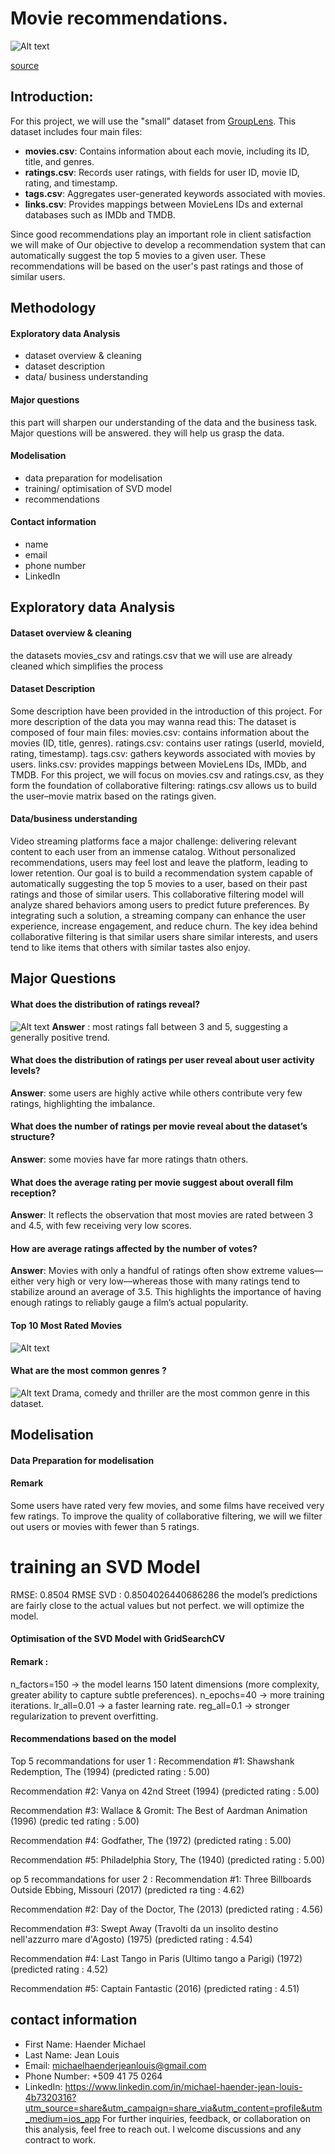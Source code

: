 # Movie recommendations.
![Alt text]()

[source](https://sl.bing.net/hH3Fwm1f5I4)
## Introduction:
For this project, we will use the "small" dataset from [GroupLens](https://grouplens.org/datasets/movielens/latest/). This dataset includes four main files:

- **movies.csv**: Contains information about each movie, including its ID, title, and genres.  
- **ratings.csv**: Records user ratings, with fields for user ID, movie ID, rating, and timestamp.  
- **tags.csv**: Aggregates user-generated keywords associated with movies.  
- **links.csv**: Provides mappings between MovieLens IDs and external databases such as IMDb and TMDB.

Since good recommendations play an important role in client satisfaction we will make of Our objective to develop a recommendation system that can automatically suggest the top 5 movies to a given user. These recommendations will be based on the user's past ratings and those of similar users.
 ## Methodology
 #### **Exploratory data Analysis**
 - dataset overview & cleaning
 - dataset description
 - data/ business understanding
 #### **Major questions**
 this part will sharpen our understanding of the data and the business task.
 Major questions will be answered.
 they will help us grasp the data.

#### **Modelisation**
- data preparation for modelisation
- training/ optimisation of SVD model
- recommendations 
#### **Contact information**
- name
- email
- phone number
- LinkedIn
##  Exploratory data Analysis
#### **Dataset overview & cleaning**
the datasets movies_csv and ratings.csv that we will use are already cleaned which simplifies the process
#### **Dataset Description**
Some description have been provided in the introduction of this project. For more description of the data you may wanna read this:
The dataset is composed of four main files:
movies.csv: contains information about the movies (ID, title, genres). ratings.csv: contains user ratings (userId, movieId, rating, timestamp). tags.csv: gathers keywords associated with movies by users. links.csv: provides mappings between MovieLens IDs, IMDb, and TMDB.
For this project, we will focus on movies.csv and ratings.csv, as they form the foundation of collaborative filtering:
ratings.csv allows us to build the user–movie matrix based on the ratings given.
#### **Data/business understanding**
Video streaming platforms face a major challenge: delivering relevant content to each user from an immense catalog. Without personalized recommendations, users may feel lost and leave the platform, leading to lower retention.
Our goal is to build a recommendation system capable of automatically suggesting the top 5 movies to a user, based on their past ratings and those of similar users.
This collaborative filtering model will analyze shared behaviors among users to predict future preferences. By integrating such a solution, a streaming company can enhance the user experience, increase engagement, and reduce churn.
The key idea behind collaborative filtering is that similar users share similar interests, and users tend to like items that others with similar tastes also enjoy.
## Major Questions
#### What does the distribution of ratings reveal?
![Alt text](https://github.com/Haender-Michael/Movie-recommendation/blob/20f793aba116199e6ec53efade3b6edcd107e72b/les%20images/image%204.png)
**Answer** : most ratings fall between 3 and 5, suggesting a generally positive trend.
#### What does the distribution of ratings per user reveal about user activity levels?
**Answer**: 
some users are highly active while others contribute very few ratings, highlighting the imbalance.
#### What does the number of ratings per movie reveal about the dataset’s structure?
**Answer**: 
some movies have far more ratings thatn others.
#### What does the average rating per movie suggest about overall film reception?
**Answer**: 
It reflects the observation that most movies are rated between 3 and 4.5, with few receiving very low scores.
#### How are average ratings affected by the number of votes?
**Answer**: 
Movies with only a handful of ratings often show extreme values—either very high or very low—whereas those with many ratings tend to stabilize around an average of 3.5. This highlights the importance of having enough ratings to reliably gauge a film’s actual popularity.
#### Top 10 Most Rated Movies
![Alt text](https://github.com/Haender-Michael/Movie-recommendation/blob/1df1784aa7c0411b1631677f718ac9ce5059eb3e/les%20images/image%203.png)
#### What are the most common genres ?
![Alt text](https://github.com/Haender-Michael/Movie-recommendation/blob/d945f4059a1212a31435949cdc2b13d452bc42d1/les%20images/image%202.png)
Drama, comedy and thriller are the most common genre in this dataset.
## Modelisation
#### Data Preparation for modelisation
#### Remark
Some users have rated very few movies, and some films have received very few ratings. To improve the quality of collaborative filtering, we will we filter out users or movies with fewer than 5 ratings.
# training an SVD Model
RMSE: 0.8504
RMSE SVD : 0.8504026440686286
the model’s predictions are fairly close to the actual values but not perfect.
we will optimize the model.
#### Optimisation of the SVD Model with GridSearchCV
#### Remark :
n_factors=150 → the model learns 150 latent dimensions (more complexity, greater ability to capture subtle preferences).
n_epochs=40 → more training iterations.
lr_all=0.01 → a faster learning rate.
reg_all=0.1 → stronger regularization to prevent overfitting.
#### Recommendations based on the model 
Top 5 recommandations for user 1 :
Recommendation #1: Shawshank Redemption, The (1994) (predicted rating : 5.00)

Recommendation #2: Vanya on 42nd Street (1994) (predicted rating : 5.00)

Recommendation #3: Wallace & Gromit: The Best of Aardman Animation (1996) (predic
ted rating : 5.00)

Recommendation #4: Godfather, The (1972) (predicted rating : 5.00)

Recommendation #5: Philadelphia Story, The (1940) (predicted rating : 5.00)

op 5 recommandations for user 2 :
Recommendation #1: Three Billboards Outside Ebbing, Missouri (2017) (predicted ra
ting : 4.62)

Recommendation #2: Day of the Doctor, The (2013) (predicted rating : 4.56)

Recommendation #3: Swept Away (Travolti da un insolito destino nell'azzurro mare
d'Agosto) (1975) (predicted rating : 4.54)

Recommendation #4: Last Tango in Paris (Ultimo tango a Parigi) (1972) (predicted
rating : 4.52)

Recommendation #5: Captain Fantastic (2016) (predicted rating : 4.51)

## contact information 
- First Name: Haender Michael
- Last Name: Jean Louis
- Email: michaelhaenderjeanlouis@gmail.com
- Phone Number: +509 41 75 0264
- LinkedIn: https://www.linkedin.com/in/michael-haender-jean-louis-4b7320316?utm_source=share&utm_campaign=share_via&utm_content=profile&utm_medium=ios_app
For further inquiries, feedback, or collaboration on this analysis, feel free to reach out. I welcome discussions and any contract to work.
